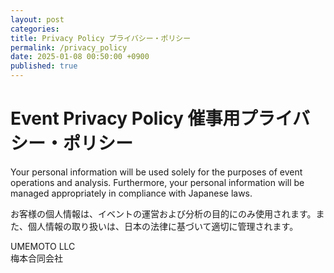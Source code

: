 ```yaml
---
layout: post
categories: 
title: Privacy Policy プライバシー・ポリシー
permalink: /privacy_policy
date: 2025-01-08 00:50:00 +0900
published: true
---
```


# Event Privacy Policy 催事用プライバシー・ポリシー

Your personal information will be used solely for the purposes of event operations and analysis. Furthermore, your personal information will be managed appropriately in compliance with Japanese laws.

お客様の個人情報は、イベントの運営および分析の目的にのみ使用されます。また、個人情報の取り扱いは、日本の法律に基づいて適切に管理されます。

UMEMOTO LLC  
梅本合同会社
